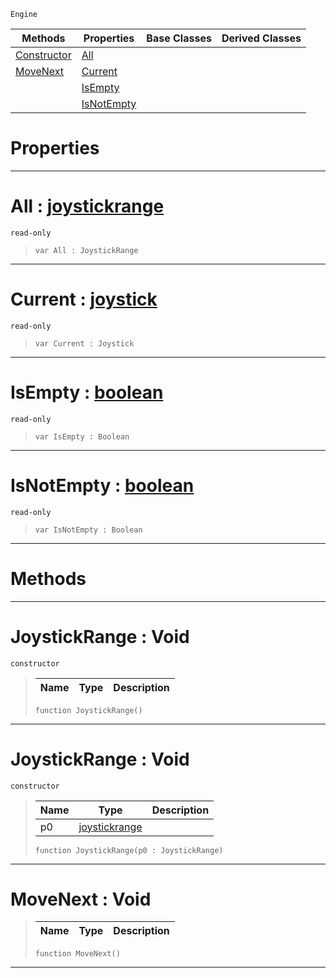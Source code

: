 `Engine`

|Methods|Properties|Base Classes|Derived Classes|
|---|---|---|---|
|[ Constructor](joystickrange.md#joystickrange-void)|[ All](joystickrange.md#all-zilch-engine-document)| | |
|[ MoveNext](joystickrange.md#movenext-void)|[ Current](joystickrange.md#current-zilch-engine-docu)| | |
| |[ IsEmpty](joystickrange.md#isempty-zilch-engine-docu)| | |
| |[ IsNotEmpty](joystickrange.md#isnotempty-zilch-engine-d)| | |


 #  Properties


---  
 #  All : [joystickrange](joystickrange.md)

 `read-only`

> 
> ```TS:Nada
> var All : JoystickRange


---  
 #  Current : [joystick](joystick.md)

 `read-only`

> 
> ```TS:Nada
> var Current : Joystick


---  
 #  IsEmpty : [boolean](../nada_base_types/boolean.md)

 `read-only`

> 
> ```TS:Nada
> var IsEmpty : Boolean


---  
 #  IsNotEmpty : [boolean](../nada_base_types/boolean.md)

 `read-only`

> 
> ```TS:Nada
> var IsNotEmpty : Boolean


---  
 #  Methods


---  
 #  JoystickRange : Void

 `constructor`

> 
> |Name|Type|Description|
> |---|---|---|
> ```TS:Nada
> function JoystickRange()
> ``` 


---  
 #  JoystickRange : Void

 `constructor`

> 
> |Name|Type|Description|
> |---|---|---|
> |p0|[joystickrange](joystickrange.md)| |
> ```TS:Nada
> function JoystickRange(p0 : JoystickRange)
> ``` 


---  
 #  MoveNext : Void

> 
> |Name|Type|Description|
> |---|---|---|
> ```TS:Nada
> function MoveNext()
> ``` 


---  
 

 